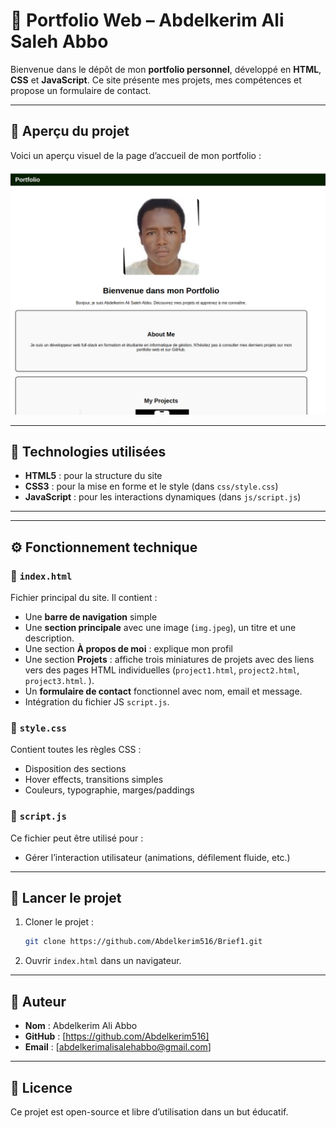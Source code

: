 # 💼 Portfolio Web – Abdelkerim Ali Saleh Abbo

Bienvenue dans le dépôt de mon **portfolio personnel**, développé en **HTML**, **CSS** et **JavaScript**. Ce site présente mes projets, mes compétences et propose un formulaire de contact.

---

## 📸 Aperçu du projet

Voici un aperçu visuel de la page d’accueil de mon portfolio :

![Aperçu du site](appercue.png)

---

## 🧰 Technologies utilisées

- **HTML5** : pour la structure du site
- **CSS3** : pour la mise en forme et le style (dans `css/style.css`)
- **JavaScript** : pour les interactions dynamiques (dans `js/script.js`)

---


---

## ⚙️ Fonctionnement technique

### 📄 `index.html`

Fichier principal du site. Il contient :
- Une **barre de navigation** simple
- Une **section principale** avec une image (`img.jpeg`), un titre et une description.
- Une section **À propos de moi** : explique mon profil
- Une section **Projets** : affiche trois miniatures de projets avec des liens vers des pages HTML individuelles (`project1.html`, `project2.html`, `project3.html`. ).
- Un **formulaire de contact** fonctionnel avec nom, email et message.
- Intégration du fichier JS `script.js`.

### 🎨 `style.css`

Contient toutes les règles CSS :
- Disposition des sections
- Hover effects, transitions simples
- Couleurs, typographie, marges/paddings

### 📜 `script.js`

Ce fichier peut être utilisé pour :
- Gérer l’interaction utilisateur (animations, défilement fluide, etc.)

---

## 🚀 Lancer le projet

1. Cloner le projet :
   ```bash
   git clone https://github.com/Abdelkerim516/Brief1.git
   ```
2. Ouvrir `index.html` dans un navigateur.

---

## 👤 Auteur

- **Nom** : Abdelkerim Ali Abbo
- **GitHub** : [https://github.com/Abdelkerim516]
- **Email** : [abdelkerimalisalehabbo@gmail.com]

---

## 📄 Licence

Ce projet est open-source et libre d’utilisation dans un but éducatif.